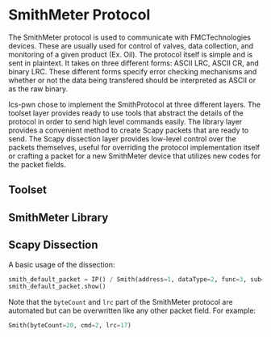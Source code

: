 # SmithMeter Protocol
The SmithMeter protocol is used to communicate with FMCTechnologies devices. These are usually used for control of
valves, data collection, and monitoring of a given product (Ex. Oil). The protocol itself is simple and is sent in
plaintext. It takes on three  different forms: ASCII LRC, ASCII CR, and binary LRC. These different forms specify error checking mechanisms and whether or not the data being transfered should be interpreted as ASCII or as the raw binary.

Ics-pwn chose to implement the SmithProtocol at three different layers. The toolset layer provides ready to use tools
that abstract the details of the protocol in order to send high level commands easily. The library layer provides a
convenient method to create Scapy packets that are ready to send. The Scapy dissection layer provides low-level control over the packets themselves, useful for overriding the protocol implementation itself or crafting a packet for a new SmithMeter device that utilizes new codes for the packet fields.

## Toolset

## SmithMeter Library

## Scapy Dissection
A basic usage of the dissection:

```python
smith_default_packet = IP() / Smith(address=1, dataType=2, func=3, sub=4, off=5, cmd=6)
smith_default_packet.show()
```

Note that the `byteCount` and `lrc` part of the SmithMeter protocol are automated but can be overwritten like any other
packet field. For example:

```python
Smith(byteCount=20, cmd=2, lrc=17)
```
